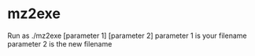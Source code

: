 # mz2exe
Run as ./mz2exe [parameter 1] [parameter 2]
parameter 1 is your filename
parameter 2 is the new filename
